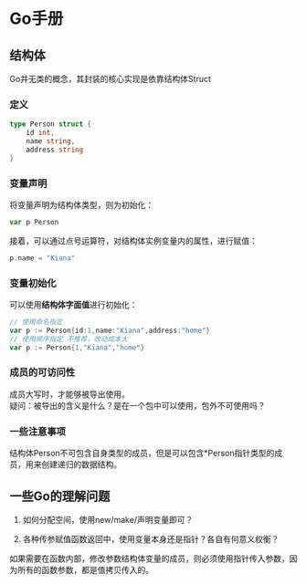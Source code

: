 # Go手册

## 结构体

Go并无类的概念，其封装的核心实现是依靠结构体Struct  

### 定义
```go
type Person struct {
    id int,
    name string,
    address string
}
```

### 变量声明

将变量声明为结构体类型，则为初始化：
```go
var p Person
```
接着，可以通过点号运算符，对结构体实例变量内的属性，进行赋值：
```go
p.name = "Kiana"
```

### 变量初始化

可以使用**结构体字面值**进行初始化：
```go
// 使用命名指定
var p := Person{id:1,name:"Kiana",address:"home"}
// 使用顺序指定 不推荐，改动成本大
var p := Person{1,"Kiana","home"}
```

### 成员的可访问性

成员大写时，才能够被导出使用。  
疑问：被导出的含义是什么？是在一个包中可以使用，包外不可使用吗？


### 一些注意事项

结构体Person不可包含自身类型的成员，但是可以包含*Person指针类型的成员，用来创建递归的数据结构。  

## 一些Go的理解问题

1. 如何分配空间，使用new/make/声明变量即可？

2. 各种传参赋值函数返回中，使用变量本身还是指针？各自有何意义权衡？

如果需要在函数内部，修改参数结构体变量的成员，则必须使用指针传入参数，因为所有的函数参数，都是值拷贝传入的。